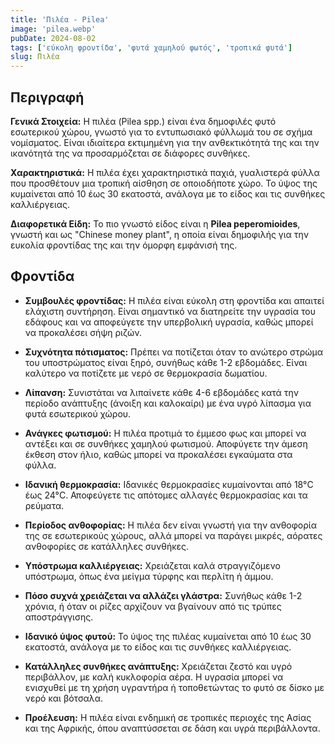 ```yaml
---
title: 'Πιλέα - Pilea'
image: 'pilea.webp'
pubDate: 2024-08-02
tags: ['εύκολη φροντίδα', 'φυτά χαμηλού φωτός', 'τροπικά φυτά']
slug: Πιλέα
---
```


**Περιγραφή**
----------------
**Γενικά Στοιχεία:**
Η πιλέα (Pilea spp.) είναι ένα δημοφιλές φυτό εσωτερικού χώρου, γνωστό για το εντυπωσιακό φύλλωμά του σε σχήμα νομίσματος. Είναι ιδιαίτερα εκτιμημένη για την ανθεκτικότητά της και την ικανότητά της να προσαρμόζεται σε διάφορες συνθήκες.

**Χαρακτηριστικά:**
Η πιλέα έχει χαρακτηριστικά παχιά, γυαλιστερά φύλλα που προσθέτουν μια τροπική αίσθηση σε οποιοδήποτε χώρο. Το ύψος της κυμαίνεται από 10 έως 30 εκατοστά, ανάλογα με το είδος και τις συνθήκες καλλιέργειας.

**Διαφορετικά Είδη:**
Το πιο γνωστό είδος είναι η **Pilea peperomioides**, γνωστή και ως "Chinese money plant", η οποία είναι δημοφιλής για την ευκολία φροντίδας της και την όμορφη εμφάνισή της.

**Φροντίδα**
--------------

* **Συμβουλές φροντίδας:** Η πιλέα είναι εύκολη στη φροντίδα και απαιτεί ελάχιστη συντήρηση. Είναι σημαντικό να διατηρείτε την υγρασία του εδάφους και να αποφεύγετε την υπερβολική υγρασία, καθώς μπορεί να προκαλέσει σήψη ριζών.

* **Συχνότητα πότισματος:** Πρέπει να ποτίζεται όταν το ανώτερο στρώμα του υποστρώματος είναι ξηρό, συνήθως κάθε 1-2 εβδομάδες. Είναι καλύτερο να ποτίζετε με νερό σε θερμοκρασία δωματίου.

* **Λίπανση:** Συνιστάται να λιπαίνετε κάθε 4-6 εβδομάδες κατά την περίοδο ανάπτυξης (άνοιξη και καλοκαίρι) με ένα υγρό λίπασμα για φυτά εσωτερικού χώρου.

* **Ανάγκες φωτισμού:** Η πιλέα προτιμά το έμμεσο φως και μπορεί να αντέξει και σε συνθήκες χαμηλού φωτισμού. Αποφύγετε την άμεση έκθεση στον ήλιο, καθώς μπορεί να προκαλέσει εγκαύματα στα φύλλα.

* **Ιδανική θερμοκρασία:** Ιδανικές θερμοκρασίες κυμαίνονται από 18°C έως 24°C. Αποφεύγετε τις απότομες αλλαγές θερμοκρασίας και τα ρεύματα.

* **Περίοδος ανθοφορίας:** Η πιλέα δεν είναι γνωστή για την ανθοφορία της σε εσωτερικούς χώρους, αλλά μπορεί να παράγει μικρές, αόρατες ανθοφορίες σε κατάλληλες συνθήκες.

* **Υπόστρωμα καλλιέργειας:** Χρειάζεται καλά στραγγιζόμενο υπόστρωμα, όπως ένα μείγμα τύρφης και περλίτη ή άμμου.

* **Πόσο συχνά χρειάζεται να αλλάζει γλάστρα:** Συνήθως κάθε 1-2 χρόνια, ή όταν οι ρίζες αρχίζουν να βγαίνουν από τις τρύπες αποστράγγισης.

* **Ιδανικό ύψος φυτού:** Το ύψος της πιλέας κυμαίνεται από 10 έως 30 εκατοστά, ανάλογα με το είδος και τις συνθήκες καλλιέργειας.

* **Κατάλληλες συνθήκες ανάπτυξης:** Χρειάζεται ζεστό και υγρό περιβάλλον, με καλή κυκλοφορία αέρα. Η υγρασία μπορεί να ενισχυθεί με τη χρήση υγραντήρα ή τοποθετώντας το φυτό σε δίσκο με νερό και βότσαλα.

* **Προέλευση:** Η πιλέα είναι ενδημική σε τροπικές περιοχές της Ασίας και της Αφρικής, όπου αναπτύσσεται σε δάση και υγρά περιβάλλοντα.